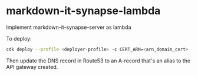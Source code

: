 # markdown-it-synapse-lambda
Implement markdown-it-synapse-server as lambda

To deploy:
```bash
cdk deploy --profile <deployer-profile> -c CERT_ARN=<arn_domain_cert> -c DOMAIN_NAME=<custom_domain_name>
```

Then update the DNS record in Route53 to an A-record that's an alias to the API gateway created.

